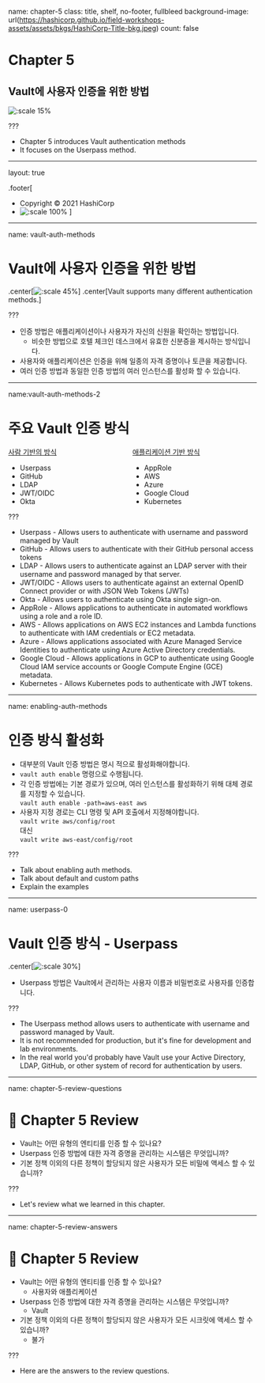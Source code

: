 name: chapter-5
class: title, shelf, no-footer, fullbleed
background-image: url(https://hashicorp.github.io/field-workshops-assets/assets/bkgs/HashiCorp-Title-bkg.jpeg)
count: false

# Chapter 5      
## Vault에 사용자 인증을 위한 방법

![:scale 15%](https://hashicorp.github.io/field-workshops-assets/assets/logos/logo_vault.png)

???

* Chapter 5 introduces Vault authentication methods
* It focuses on the Userpass method.

---
layout: true

.footer[
- Copyright © 2021 HashiCorp
- ![:scale 100%](https://hashicorp.github.io/field-workshops-assets/assets/logos/HashiCorp_Icon_Black.svg)
]

---
name: vault-auth-methods
# Vault에 사용자 인증을 위한 방법
.center[![:scale 45%](https://hashicorp.github.io/field-workshops-vault/slides/multi-cloud/vault-community/images/vault_auth_methods.png)]
.center[Vault supports many different authentication methods.]

???
* 인증 방법은 애플리케이션이나 사용자가 자신의 신원을 확인하는 방법입니다.
  * 비슷한 방법으로 호텔 체크인 데스크에서 유효한 신분증을 제시하는 방식입니다.
* 사용자와 애플리케이션은 인증을 위해 일종의 자격 증명이나 토큰을 제공합니다.
* 여러 인증 방법과 동일한 인증 방법의 여러 인스턴스를 활성화 할 수 있습니다.

---
name:vault-auth-methods-2
# 주요 Vault 인증 방식

<div style="float: left; width: 50%;">
<u>사람 기반의 방식</u>
<ul>
<li>Userpass</li>
<li>GitHub</li>
<li>LDAP</li>
<li>JWT/OIDC</li>
<li>Okta</li>
</ul>
</div>
<div style="float: right; width: 50%;">
<u>애플리케이션 기반 방식</u>
<ul>
<li>AppRole</li>
<li>AWS</li>
<li>Azure</li>
<li>Google Cloud</li>
<li>Kubernetes</li>
</ul>
</div>


???
* Userpass - Allows users to authenticate with username and password managed by Vault
* GitHub - Allows users to authenticate with their GitHub personal access tokens
* LDAP - Allows users to authenticate against an LDAP server with their username and password managed by that server.
* JWT/OIDC - Allows users to authenticate against an external OpenID Connect provider or with JSON Web Tokens (JWTs)
* Okta - Allows users to authenticate using Okta single sign-on.
* AppRole - Allows applications to authenticate in automated workflows using a role and a role ID.
* AWS - Allows applications on AWS EC2 instances and Lambda functions to authenticate with IAM credentials or EC2 metadata.
* Azure - Allows applications associated with Azure Managed Service Identities to authenticate using Azure Active Directory credentials.
* Google Cloud - Allows applications in GCP to authenticate using Google Cloud IAM service accounts or Google Compute Engine (GCE) metadata.
* Kubernetes - Allows Kubernetes pods to authenticate with JWT tokens.

---
name: enabling-auth-methods
# 인증 방식 활성화

* 대부분의 Vault 인증 방법은 명시 적으로 활성화해야합니다.
* `vault auth enable` 명령으로 수행됩니다.
* 각 인증 방법에는 기본 경로가 있으며, 여러 인스턴스를 활성화하기 위해 대체 경로를 지정할 수 있습니다. <br>`vault auth enable -path=aws-east aws`
* 사용자 지정 경로는 CLI 명령 및 API 호출에서 지정해야합니다. <br>
   `vault write aws/config/root` <br>
   대신 <br>
   `vault write aws-east/config/root`

???

* Talk about enabling auth methods.
* Talk about default and custom paths
* Explain the examples

---
name: userpass-0
# Vault 인증 방식 - Userpass
.center[![:scale 30%](https://hashicorp.github.io/field-workshops-vault/slides/multi-cloud/vault-community/images/userpass_login.png)]
* Userpass 방법은 Vault에서 관리하는 사용자 이름과 비밀번호로 사용자를 인증합니다.

???
* The Userpass method allows users to authenticate with username and password managed by Vault.
* It is not recommended for production, but it's fine for development and lab environments.
* In the real world you'd probably have Vault use your Active Directory, LDAP, GitHub, or other system of record for authentication by users.

---
name: chapter-5-review-questions
# 📝 Chapter 5 Review
* Vault는 어떤 유형의 엔티티를 인증 할 수 있나요?
* Userpass 인증 방법에 대한 자격 증명을 관리하는 시스템은 무엇입니까?
* 기본 정책 이외의 다른 정책이 할당되지 않은 사용자가 모든 비밀에 액세스 할 수 있습니까?

???
* Let's review what we learned in this chapter.

---
name: chapter-5-review-answers
# 📝 Chapter 5 Review

* Vault는 어떤 유형의 엔티티를 인증 할 수 있나요?
  * 사용자와 애플리케이션
* Userpass 인증 방법에 대한 자격 증명을 관리하는 시스템은 무엇입니까?
  * Vault
* 기본 정책 이외의 다른 정책이 할당되지 않은 사용자가 모든 시크릿에 액세스 할 수 있습니까?
  * 불가

???
* Here are the answers to the review questions.
